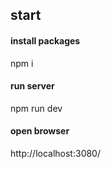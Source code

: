 ## start 

#### install packages 
npm i

#### run server
npm run dev

#### open browser
http://localhost:3080/
